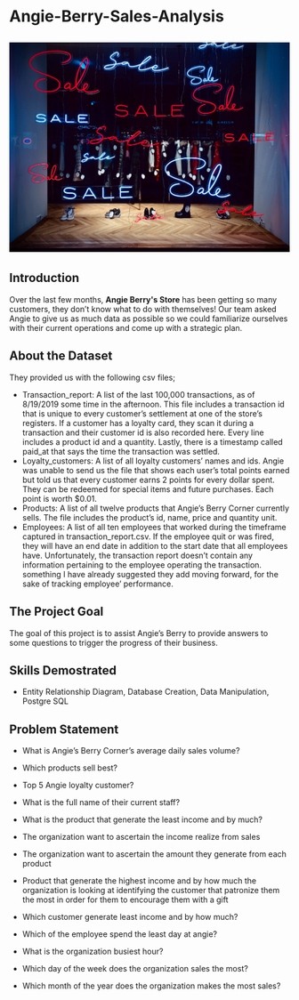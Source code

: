 # Angie-Berry-Sales-Analysis

![](Intro_Image.jpg)
---

## Introduction

Over the last few months, **Angie Berry's Store** has been getting so many customers, they don’t know what to do with themselves! Our team asked Angie to give us as much data as possible so we could familiarize ourselves with their current operations and come up with a strategic plan.

## About the Dataset
They provided us with the following csv files; 
- Transaction_report: A list of the last 100,000 transactions, as of 8/19/2019 some time in the afternoon.  This file includes a transaction id that is unique to every customer’s settlement at one of the store’s registers. If a customer has a loyalty card, they scan it during a transaction and their customer id is also recorded here.  Every line includes a product id and a quantity.  Lastly, there is a timestamp called paid_at that says the time the transaction was settled.
- Loyalty_customers:	A list of all loyalty customers’ names and ids.  Angie was unable to send us the file that shows each user’s total points earned but told us that every customer earns 2 points for every dollar spent.  They can be redeemed for special items and future purchases. Each point is worth $0.01.
- Products: A list of all twelve products that Angie’s Berry Corner currently sells. The file includes the product’s id, name, price and quantity unit.
- Employees: A list of all ten employees that worked during the timeframe captured in transaction_report.csv.  If the employee quit or was fired, they will have an end date in addition to the start date that all employees have.  Unfortunately, the transaction report doesn’t contain any information pertaining to the employee operating the transaction. something I have already suggested they add moving forward, for the sake of tracking employee’ performance. 

## The Project Goal
The goal of this project is to assist Angie’s Berry to provide answers to some questions to trigger the progress of their business.

## Skills Demostrated
- Entity Relationship Diagram, Database Creation, Data Manipulation, Postgre SQL

## Problem Statement
- What is Angie’s Berry Corner’s average daily sales volume?
- Which products sell best?
- Top 5 Angie loyalty customer?
- What is the full name of their current staff?
- What is the product that generate the least income and by much?
- The organization want to ascertain the income realize from sales
- The organization want to ascertain the amount they generate from each product
- Product that generate the highest income and by how much the organization is looking at identifying the customer that patronize them the most in order for them to encourage them with a gift
- Which customer generate least income and by how much?
- Which of the employee spend the least day at angie?
- What is the organization busiest hour?

  
- Which day of the week does the organization sales the most?
- Which month of the year does the organization makes the most sales?





